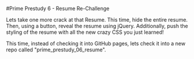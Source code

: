 #Prime Prestudy 6 - Resume Re-Challenge

Lets take one more crack at that Resume. This time, hide the entire resume. Then, using a button, reveal the resume using jQuery. Additionally, push the styling of the resume with all the new crazy CSS you just learned!

This time, instead of checking it into GitHub pages, lets check it into a new repo called "prime_prestudy_06_resume".


